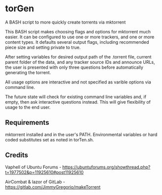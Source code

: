 # torGen
A BASH script to more quickly create torrents via mktorrent

This BASH script makes choosing flags and options for mktorrent much easier. It can be configured to use one or more trackers, and one or more content types. It defaults several output flags, including recommended piece size and setting private to true.

After setting variables for desired output path of the .torrent file, current parent folder of the data, and any tracker source IDs and announce URLs, the user is presented with only three questions before automatically generating the torrent.

All usage options are interactive and not specified as varible options via command line.

The future state will check for existing command line variables and, if empty, then ask interactive questions instead. This will give flexibility of usage to the end user.

## Requirements

mktorrent installed and in the user's PATH.
Environmental variables or hard coded substitutes set as noted in torTen.sh.

## Credits

Vaphell of Ubuntu Forums - https://ubuntuforums.org/showthread.php?t=1977502&p=11925610#post11925610

AirCombat & lazor of GitLab - https://gitlab.com/JimmyGregorio/makeTorrent
